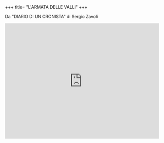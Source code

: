 +++
title= "L'ARMATA DELLE VALLI"
+++

Da "DIARIO DI UN CRONISTA" di Sergio Zavoli

<div style="padding:75% 0 0 0;position:relative;"><iframe src="https://player.vimeo.com/video/791825795?h=15f34c0d2b&amp;badge=0&amp;autopause=0&amp;player_id=0&amp;app_id=58479" frameborder="0" allow="autoplay; fullscreen; picture-in-picture" allowfullscreen style="position:absolute;top:0;left:0;width:100%;height:100%;" title="L&amp;rsquo;armata delle valli. La Resistenza a Ravenna"></iframe></div><script src="https://player.vimeo.com/api/player.js"></script>